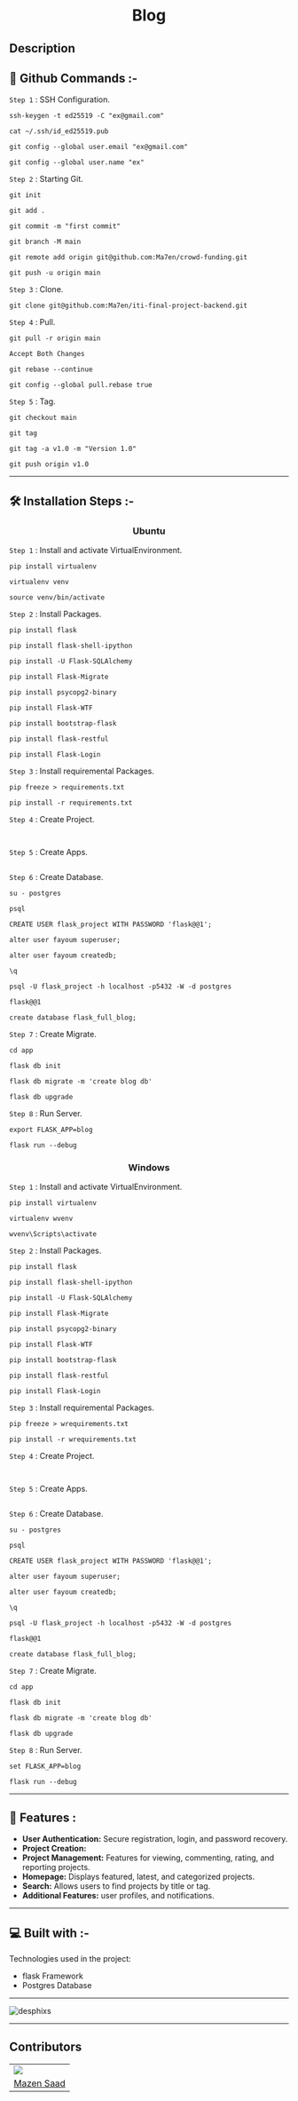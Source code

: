 <h1 align="center" id="title">Blog</h1>

<h2 id="description">Description</h2>

<p>

</p>

## 🔧 Github Commands :-

`Step 1` : SSH Configuration.

```
ssh-keygen -t ed25519 -C "ex@gmail.com"
```

```
cat ~/.ssh/id_ed25519.pub
```

```
git config --global user.email "ex@gmail.com"
```

```
git config --global user.name "ex"
```

`Step 2` : Starting Git.

```
git init
```

```
git add .
```

```
git commit -m "first commit"
```

```
git branch -M main
```

```
git remote add origin git@github.com:Ma7en/crowd-funding.git
```

```
git push -u origin main
```

`Step 3` : Clone.

```
git clone git@github.com:Ma7en/iti-final-project-backend.git
```

`Step 4` : Pull.

```
git pull -r origin main
```

```
Accept Both Changes
```

```
git rebase --continue
```

```
git config --global pull.rebase true
```

`Step 5` : Tag.

```
git checkout main
```

```
git tag
```

```
git tag -a v1.0 -m "Version 1.0"
```

```
git push origin v1.0
```

---

## 🛠️ Installation Steps :-

<h3 align="center"> Ubuntu </h3>

`Step 1` : Install and activate VirtualEnvironment.

```
pip install virtualenv
```

```
virtualenv venv
```

```
source venv/bin/activate
```

`Step 2` : Install Packages.

```
pip install flask
```

```
pip install flask-shell-ipython
```

```
pip install -U Flask-SQLAlchemy
```

```
pip install Flask-Migrate
```

```
pip install psycopg2-binary
```

```
pip install Flask-WTF
```

```
pip install bootstrap-flask
```

```
pip install flask-restful
```

```
pip install Flask-Login
```

`Step 3` : Install requiremental Packages.

```
pip freeze > requirements.txt
```

```
pip install -r requirements.txt
```

`Step 4` : Create Project.

```

```

```

```

`Step 5` : Create Apps.

```

```

`Step 6` : Create Database.

```
su - postgres
```

```
psql
```

```
CREATE USER flask_project WITH PASSWORD 'flask@@1';
```

```
alter user fayoum superuser;
```

```
alter user fayoum createdb;
```

```
\q
```

```
psql -U flask_project -h localhost -p5432 -W -d postgres
```

```
flask@@1
```

```
create database flask_full_blog;
```

`Step 7` : Create Migrate.

```
cd app
```

```
flask db init
```

```
flask db migrate -m 'create blog db'
```

```
flask db upgrade
```

`Step 8` : Run Server.

```
export FLASK_APP=blog
```

```
flask run --debug
```

<h3 align="center"> Windows </h3>

`Step 1` : Install and activate VirtualEnvironment.

```
pip install virtualenv
```

```
virtualenv wvenv
```

```
wvenv\Scripts\activate
```

`Step 2` : Install Packages.

```
pip install flask
```

```
pip install flask-shell-ipython
```

```
pip install -U Flask-SQLAlchemy
```

```
pip install Flask-Migrate
```

```
pip install psycopg2-binary
```

```
pip install Flask-WTF
```

```
pip install bootstrap-flask
```

```
pip install flask-restful
```

```
pip install Flask-Login
```

`Step 3` : Install requiremental Packages.

```
pip freeze > wrequirements.txt
```

```
pip install -r wrequirements.txt
```

`Step 4` : Create Project.

```

```

```

```

`Step 5` : Create Apps.

```

```

`Step 6` : Create Database.

```
su - postgres
```

```
psql
```

```
CREATE USER flask_project WITH PASSWORD 'flask@@1';
```

```
alter user fayoum superuser;
```

```
alter user fayoum createdb;
```

```
\q
```

```
psql -U flask_project -h localhost -p5432 -W -d postgres
```

```
flask@@1
```

```
create database flask_full_blog;
```

`Step 7` : Create Migrate.

```
cd app
```

```
flask db init
```

```
flask db migrate -m 'create blog db'
```

```
flask db upgrade
```

`Step 8` : Run Server.

```
set FLASK_APP=blog
```

```
flask run --debug
```

---

## 🧐 Features :

<ul>
<li>
    <b>User Authentication:</b> Secure registration, login, and password recovery.
</li>
<li>
    <b>Project Creation:</b>
</li>
<li>
    <b>Project Management:</b> Features for viewing, commenting, rating, and reporting projects.
</li>
<li>
    <b>Homepage:</b> Displays featured, latest, and categorized projects.
</li>
<li>
    <b>Search:</b> Allows users to find projects by title or tag.
</li>
<li>
    <b>Additional Features:</b> user profiles, and notifications.
</li>
</ul>

---

## 💻 Built with :-

Technologies used in the project:

-   flask Framework
-   Postgres Database

---

<p align="left"><img src="https://profile-counter.glitch.me/iti-final-project-babackend/count.svg" alt="desphixs" /></p>

---

## Contributors

<table>
    <tr>
        <td>
            <img src="https://avatars.githubusercontent.com/u/91129862?v=4"></img>
        </td>
    </tr>
    <tr>
        <td>
            <a href="https://github.com/Ma7en">Mazen Saad</a>
        </td>
    </tr>
</table>
